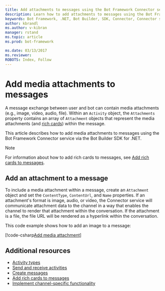 ```yaml
---
title: Add attachments to messages using the Bot Framework Connector service and .NET | Microsoft Docs
description: Learn how to add attachments to messages using the Bot Framework Connector service via the Bot Builder SDK for .NET.
keywords: Bot Framework, .NET, Bot Builder, SDK, Connector, Connector service, attachment, media attachment, image, file, video, audio
author: kbrandl
ms.author: v-kibran
manager: rstand
ms.topic: article
ms.prod: bot-framework

ms.date: 03/13/2017
ms.reviewer:
ROBOTS: Index, Follow
---
```


# Add media attachments to messages

A message exchange between user and bot can contain media attachments (e.g., image, video, audio, file). 
Within an `Activity` object, the `Attachments` property contains an array of `Attachment` objects 
that represent the media attachments (and [rich cards](~/dotnet/add-rich-card-attachments.md)) within the message. 

This article describes how to add media attachments to messages using the Bot Framework Connector service via the 
Bot Builder SDK for .NET. 

> [!NOTE]
> For information about how to add rich cards to messages, see 
> [Add rich cards to messages](~/dotnet/add-rich-card-attachments.md).

## Add an attachment to a message

To include a media attachment within a message, 
create an `Attachment` object and set the `ContentType`, `ContentUrl`, and `Name` properties. 
If an attachment's format is image, audio, or video, the Connector service will communicate 
attachment data to the channel in a way that enables the channel to render that attachment within the conversation. 
If the attachment is a file, the file URL will be rendered as a hyperlink within the conversation.

This code example shows how to add an image to a message:

[!code-csharp[Add media attachment](~/includes/code/dotnet-add-attachments.cs#addMediaAttachment)]

## Additional resources

- [Activity types](~/dotnet/activities.md)
- [Send and receive activities](~/dotnet/connector.md)
- [Create messages](~/dotnet/create-messages.md)
- [Add rich cards to messages](~/dotnet/add-rich-card-attachments.md)
- [Implement channel-specific functionality](~/dotnet/channeldata.md)